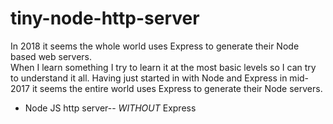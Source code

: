 # tiny-node-http-server

In 2018 it seems the whole world uses Express to generate their Node based web servers.  
When I learn something I try to learn it at the most basic levels so I can try to understand it all. Having just started in with Node and Express in mid-2017 it seems the entire world uses Express to generate their Node servers.   

* Node JS http server-- *WITHOUT* Express 